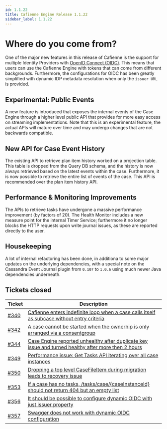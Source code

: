 ```yaml
---
id: 1.1.22
title: Cafienne Engine Release 1.1.22
sidebar_label: 1.1.22
---
```


# Where do you come from?

One of the major new features in this release of Cafienne is the support for multiple Identity Providers with [OpenID Connect (OIDC)](https://openid.net/connect/). This means that users can use the Cafienne Engine with tokens that can come from different backgrounds.
Furthermore, the configurations for OIDC has been greatly simplified with dynamic IDP metadata resolution when only the `issuer URL` is provided.

## Experimental: Public Events
A new feature is introduced that exposes the internal events of the Case Engine through a higher level public API that provides for more easy access on streaming implementations.
Note that this is an experimental feature, the actual APIs will mature over time and may undergo changes that are not backwards compatible.

## New API for Case Event History
The existing API to retrieve plan item history worked on a projection table. This table is dropped from the Query DB schema, and the history is now always retrieved based on the latest events within the case.
Furthermore, it is now possible to retrieve the entire list of events of the case. This API is recommended over the plan item history API.

## Performance & Monitoring Improvements
The APIs to retrieve tasks have undergone a massive performance improvement (by factors of 20).
The Health Monitor includes a new measure point for the internal Timer Service; furthermore it no longer blocks the HTTP requests upon write journal issues, as these are reported directly to the user.

## Housekeeping
A lot of internal refactoring has been done, in additiona to some major updates on the underlying dependencies, with a special note on the Cassandra Event Journal plugin from `0.107` to `1.0.6` using much newer Java dependencies underneath.

## Tickets closed
| Ticket   | Description |
|----------|-------------|
| [#340](https://github.com/cafienne/cafienne-engine/issues/340) | [Cafienne enters indefinite loop when a case calls itself as subcase without entry criteria](https://github.com/cafienne/cafienne-engine/issues/340)
| [#342](https://github.com/cafienne/cafienne-engine/issues/342) | [A case cannot be started when the ownerhip is only arranged via a consentgroup](https://github.com/cafienne/cafienne-engine/issues/342)
| [#344](https://github.com/cafienne/cafienne-engine/issues/344) | [Case Engine reported unhealthy after duplicate key issue and turned healthy after more then 2 hours](https://github.com/cafienne/cafienne-engine/issues/344)
| [#349](https://github.com/cafienne/cafienne-engine/issues/349) | [Performance issue: Get Tasks API iterating over all case instances](https://github.com/cafienne/cafienne-engine/issues/349)
| [#350](https://github.com/cafienne/cafienne-engine/issues/350) | [Dropping a top level CaseFileItem during migration leads to recovery issue](https://github.com/cafienne/cafienne-engine/issues/350)
| [#353](https://github.com/cafienne/cafienne-engine/issues/353) | [If a case has no tasks, /tasks/case/{caseInstanceId} should not return 404 but an empty list](https://github.com/cafienne/cafienne-engine/issues/353)
| [#356](https://github.com/cafienne/cafienne-engine/issues/356) | [It should be possible to configure dynamic OIDC with just issuer property](https://github.com/cafienne/cafienne-engine/issues/356)
| [#357](https://github.com/cafienne/cafienne-engine/issues/357) | [Swagger does not work with dynamic OIDC configuration](https://github.com/cafienne/cafienne-engine/issues/357)
